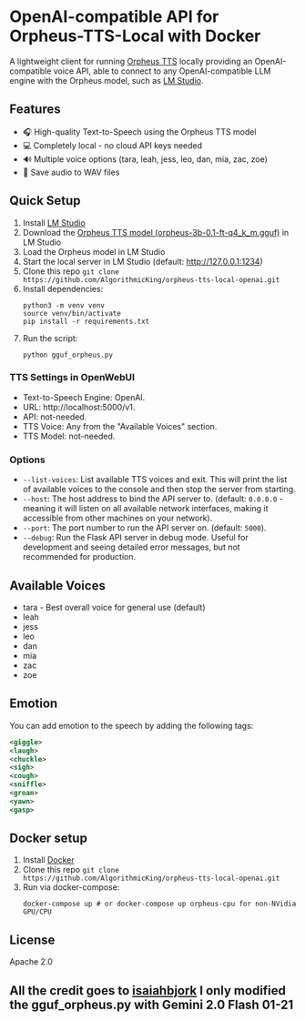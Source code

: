 # OpenAI-compatible API for Orpheus-TTS-Local with Docker

A lightweight client for running [Orpheus TTS](https://huggingface.co/canopylabs/orpheus-3b-0.1-ft) locally providing an OpenAI-compatible voice API, able to connect to
any OpenAI-compatible LLM engine with the Orpheus model, such as [LM Studio](https://lmstudio.ai/).

## Features

- 🎧 High-quality Text-to-Speech using the Orpheus TTS model
- 💻 Completely local - no cloud API keys needed
- 🔊 Multiple voice options (tara, leah, jess, leo, dan, mia, zac, zoe)
- 💾 Save audio to WAV files

## Quick Setup

1. Install [LM Studio](https://lmstudio.ai/) 
2. Download the [Orpheus TTS model (orpheus-3b-0.1-ft-q4_k_m.gguf)](https://huggingface.co/isaiahbjork/orpheus-3b-0.1-ft-Q4_K_M-GGUF) in LM Studio
3. Load the Orpheus model in LM Studio
4. Start the local server in LM Studio (default: http://127.0.0.1:1234)
5. Clone this repo ```git clone https://github.com/AlgorithmicKing/orpheus-tts-local-openai.git```
6. Install dependencies:
   ```
   python3 -m venv venv
   source venv/bin/activate
   pip install -r requirements.txt
   ```
7. Run the script:
   ```
   python gguf_orpheus.py
   ```

### TTS Settings in OpenWebUI

- Text-to-Speech Engine: OpenAI.
- URL: http://localhost:5000/v1.
- API: not-needed.
- TTS Voice: Any from the "Available Voices" section.
- TTS Model: not-needed.

### Options

- `--list-voices`: List available TTS voices and exit. This will print the list of available voices to the console and then stop the server from starting.
- `--host`: The host address to bind the API server to. (default: `0.0.0.0` - meaning it will listen on all available network interfaces, making it accessible from other machines on your network).
- `--port`:  The port number to run the API server on. (default: `5000`).
- `--debug`: Run the Flask API server in debug mode. Useful for development and seeing detailed error messages, but not recommended for production.

## Available Voices

- tara - Best overall voice for general use (default)
- leah
- jess
- leo
- dan
- mia
- zac
- zoe

## Emotion
You can add emotion to the speech by adding the following tags:
```xml
<giggle>
<laugh>
<chuckle>
<sigh>
<cough>
<sniffle>
<groan>
<yawn>
<gasp>
```

## Docker setup

1. Install [Docker](https://docs.docker.com/get-docker/)
2. Clone this repo ```git clone https://github.com/AlgorithmicKing/orpheus-tts-local-openai.git```
3. Run via docker-compose:
   ```
   docker-compose up # or docker-compose up orpheus-cpu for non-NVidia GPU/CPU
   ```

## License

Apache 2.0

## All the credit goes to [isaiahbjork](https://github.com/isaiahbjork/orpheus-tts-local) I only modified the gguf_orpheus.py with Gemini 2.0 Flash 01-21

